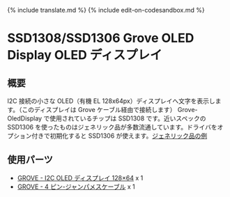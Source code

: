 {% include translate.md %}
{% include edit-on-codesandbox.md %}

# SSD1308/SSD1306 Grove OLED Display OLED ディスプレイ

## 概要

I2C 接続の小さな OLED（有機 EL 128x64px）ディスプレイへ文字を表示します。（このディスプレイは Grove ケーブル経由で接続します）
Grove-OledDisplay で使用されているチップは SSD1308 です。近いスペックの SSD1306 を使ったものはジェネリック品が多数流通しています。ドライバをオプション付きで初期化すると SSD1306 が使えます。[ジェネリック品の例](https://www.amazon.co.jp/s?k=SSD1306)

## 使用パーツ

- [GROVE - I2C OLED ディスプレイ 128×64](https://www.switch-science.com/catalog/829/) x 1
- [GROVE - 4 ピン-ジャンパメスケーブル](https://www.switch-science.com/catalog/1048/) x 1
